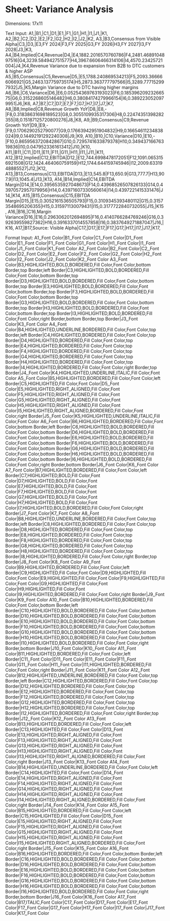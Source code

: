 # Sheet: Variance Analysis
Dimensions: 17x11

Text Input:
A1,|B1,|C1,|D1,|E1,|F1,|G1,|H1,|I1,|J1,|K1,
A2,|B2,|C2,|D2,|E2,|F2,|G2,|H2,|I2,|J2,|K2,
A3,|B3,Consensus from Visible Alpha|C3,|D3,|E3,FY 2024|F3,FY 2025|G3,FY 2026|H3,FY 2027|I3,FY 2028|J3,|K3,
A4,|B4,Implied|C4,Revenue|D4,|E4,1882.2016570760786|F4,2481.4689104897516|G4,3239.584942751577|H4,3967.6606466314106|I4,4570.23425721004|J4,|K4,Revenue Variance due to expansion from B2B to DTC customers & higher ASP
A5,|B5,Consensus|C5,Revenue|D5,|E5,1788.240869534213|F5,2093.366666066921|G5,2463.137759735174|H5,2873.363777797566|I5,3289.777152997932|J5,|K5,Margin Variance due to DTC having higher margins
A6,|B6,|C6,Variance|D6,|E6,0.05254369763193023|F6,0.18539620923266575|G6,0.3152268605146482|H6,0.38084174279966154|I6,0.3892230520979951|J6,|K6,
A7,|B7,|C7,|D7,|E7,|F7,|G7,|H7,|I7,|J7,|K7,
A8,|B8,Implied|C8,Revenue Growth YoY|D8,|E8,-|F8,0.31838631698189523|G8,0.3055109935317306|H8,0.22474351398282355|I8,0.15187125720800276|J8,|K8,
A9,|B9,Consensus|C9,Revenue Growth YoY|D9,|E9,-|F9,0.1706290252790077|G9,0.17663942951904832|H9,0.16654611234838024|I9,0.14492191292240308|J9,|K9,
A10,|B10,|C10,Variance|D10,|E10,-|F10,0.8659563720842867|G10,0.7295741633879378|H10,0.34943716676319836|I10,0.0479523361613412|J10,|K10,
A11,|B11,|C11,|D11,|E11,|F11,|G11,|H11,|I11,|J11,|K11,
A12,|B12,Implied|C12,EBITDA|D12,|E12,744.6998478172051|F12,1091.0653156921508|G12,1424.464060759159|H12,1744.644159745946|I12,2009.6331948885527|J12,|K12,
A13,|B13,Consensus|C13,EBITDA|D13,|E13,545.8|F13,650.9|G13,777.7|H13,907.9|I13,1045.4|J13,|K13,
A14,|B14,Implied|C14,EBITDA Margin|D14,|E14,0.3956535927048673|F14,0.43968526507826133|G14,0.43970572957079956|H14,0.43971607330560614|I14,0.4397221415331476|J14,|K14,
A15,|B15,Consensus|C15,EBITDA Margin|D15,|E15,0.3052161536505793|F15,0.3109345393480112|G15,0.31573548695206355|H15,0.315971130079431|I15,0.3177722840732055|J15,|K15,
A16,|B16,|C16,Margin Variance|D16,|E16,0.2963062012694895|F16,0.4140766284769246|G16,0.392639559827362|H16,0.3916337014557858|I16,0.3837649271887047|J16,|K16,
A17,|B17,Source: Visible Alpha|C17,|D17,|E17,|F17,|G17,|H17,|I17,|J17,|K17,

Format Input:
A1,,Font Color|B1,,Font Color|C1,,Font Color|D1,,Font Color|E1,,Font Color|F1,,Font Color|G1,,Font Color|H1,,Font Color|I1,,Font Color|J1,,Font Color|K1,,Font Color
A2,,Font Color|B2,,Font Color|C2,,Font Color|D2,,Font Color|E2,,Font Color|F2,,Font Color|G2,,Font Color|H2,,Font Color|I2,,Font Color|J2,,Font Color|K2,,Font Color
A3,,Font Color|B3,HIGHLIGHTED,BOLD,BORDERED,Fill Color,Font Color,bottom Border,top Border,left Border|C3,HIGHLIGHTED,BOLD,BORDERED,Fill Color,Font Color,bottom Border,top Border|D3,HIGHLIGHTED,BOLD,BORDERED,Fill Color,Font Color,bottom Border,top Border|E3,HIGHLIGHTED,BOLD,BORDERED,Fill Color,Font Color,bottom Border,top Border|F3,HIGHLIGHTED,BOLD,BORDERED,Fill Color,Font Color,bottom Border,top Border|G3,HIGHLIGHTED,BOLD,BORDERED,Fill Color,Font Color,bottom Border,top Border|H3,HIGHLIGHTED,BOLD,BORDERED,Fill Color,Font Color,bottom Border,top Border|I3,HIGHLIGHTED,BOLD,BORDERED,Fill Color,Font Color,right Border,bottom Border,top Border|J3,,Font Color|K3,,Font Color
A4,,Font Color|B4,HIGHLIGHTED,UNDERLINE,BORDERED,Fill Color,Font Color,top Border,left Border|C4,HIGHLIGHTED,BORDERED,Fill Color,Font Color,top Border|D4,HIGHLIGHTED,BORDERED,Fill Color,Font Color,top Border|E4,HIGHLIGHTED,BORDERED,Fill Color,Font Color,top Border|F4,HIGHLIGHTED,BORDERED,Fill Color,Font Color,top Border|G4,HIGHLIGHTED,BORDERED,Fill Color,Font Color,top Border|H4,HIGHLIGHTED,BORDERED,Fill Color,Font Color,top Border|I4,HIGHLIGHTED,BORDERED,Fill Color,Font Color,right Border,top Border|J4,,Font Color|K4,HIGHLIGHTED,UNDERLINE,ITALIC,Fill Color,Font Color
A5,,Font Color|B5,HIGHLIGHTED,BORDERED,Fill Color,Font Color,left Border|C5,HIGHLIGHTED,Fill Color,Font Color|D5,,Font Color|E5,HIGHLIGHTED,RIGHT_ALIGNED,Fill Color,Font Color|F5,HIGHLIGHTED,RIGHT_ALIGNED,Fill Color,Font Color|G5,HIGHLIGHTED,RIGHT_ALIGNED,Fill Color,Font Color|H5,HIGHLIGHTED,RIGHT_ALIGNED,Fill Color,Font Color|I5,HIGHLIGHTED,RIGHT_ALIGNED,BORDERED,Fill Color,Font Color,right Border|J5,,Font Color|K5,HIGHLIGHTED,UNDERLINE,ITALIC,Fill Color,Font Color
A6,,Font Color|B6,HIGHLIGHTED,BORDERED,Fill Color,Font Color,bottom Border,left Border|C6,HIGHLIGHTED,BOLD,BORDERED,Fill Color,Font Color,bottom Border|D6,HIGHLIGHTED,BOLD,BORDERED,Fill Color,Font Color,bottom Border|E6,HIGHLIGHTED,BOLD,BORDERED,Fill Color,Font Color,bottom Border|F6,HIGHLIGHTED,BOLD,BORDERED,Fill Color,Font Color,bottom Border|G6,HIGHLIGHTED,BOLD,BORDERED,Fill Color,Font Color,bottom Border|H6,HIGHLIGHTED,BOLD,BORDERED,Fill Color,Font Color,bottom Border|I6,HIGHLIGHTED,BOLD,BORDERED,Fill Color,Font Color,right Border,bottom Border|J6,,Font Color|K6,,Font Color
A7,,Font Color|B7,HIGHLIGHTED,BORDERED,Fill Color,Font Color,left Border|C7,HIGHLIGHTED,BOLD,Fill Color,Font Color|D7,HIGHLIGHTED,BOLD,Fill Color,Font Color|E7,HIGHLIGHTED,BOLD,Fill Color,Font Color|F7,HIGHLIGHTED,BOLD,Fill Color,Font Color|G7,HIGHLIGHTED,BOLD,Fill Color,Font Color|H7,HIGHLIGHTED,BOLD,Fill Color,Font Color|I7,HIGHLIGHTED,BOLD,BORDERED,Fill Color,Font Color,right Border|J7,,Font Color|K7,,Font Color
A8,,Font Color|B8,HIGHLIGHTED,UNDERLINE,BORDERED,Fill Color,Font Color,top Border,left Border|C8,HIGHLIGHTED,BORDERED,Fill Color,Font Color,top Border|D8,HIGHLIGHTED,BORDERED,Fill Color,Font Color,top Border|E8,HIGHLIGHTED,BORDERED,Fill Color,Font Color,top Border|F8,HIGHLIGHTED,BORDERED,Fill Color,Font Color,top Border|G8,HIGHLIGHTED,BORDERED,Fill Color,Font Color,top Border|H8,HIGHLIGHTED,BORDERED,Fill Color,Font Color,top Border|I8,HIGHLIGHTED,BORDERED,Fill Color,Font Color,right Border,top Border|J8,,Font Color|K8,,Font Color
A9,,Font Color|B9,HIGHLIGHTED,BORDERED,Fill Color,Font Color,left Border|C9,HIGHLIGHTED,Fill Color,Font Color|D9,HIGHLIGHTED,Fill Color,Font Color|E9,HIGHLIGHTED,Fill Color,Font Color|F9,HIGHLIGHTED,Fill Color,Font Color|G9,HIGHLIGHTED,Fill Color,Font Color|H9,HIGHLIGHTED,Fill Color,Font Color|I9,HIGHLIGHTED,BORDERED,Fill Color,Font Color,right Border|J9,,Font Color|K9,,Font Color
A10,,Font Color|B10,HIGHLIGHTED,BORDERED,Fill Color,Font Color,bottom Border,left Border|C10,HIGHLIGHTED,BOLD,BORDERED,Fill Color,Font Color,bottom Border|D10,HIGHLIGHTED,BOLD,BORDERED,Fill Color,Font Color,bottom Border|E10,HIGHLIGHTED,BOLD,BORDERED,Fill Color,Font Color,bottom Border|F10,HIGHLIGHTED,BOLD,BORDERED,Fill Color,Font Color,bottom Border|G10,HIGHLIGHTED,BOLD,BORDERED,Fill Color,Font Color,bottom Border|H10,HIGHLIGHTED,BOLD,BORDERED,Fill Color,Font Color,bottom Border|I10,HIGHLIGHTED,BOLD,BORDERED,Fill Color,Font Color,right Border,bottom Border|J10,,Font Color|K10,,Font Color
A11,,Font Color|B11,HIGHLIGHTED,BORDERED,Fill Color,Font Color,left Border|C11,,Font Color|D11,,Font Color|E11,,Font Color|F11,,Font Color|G11,,Font Color|H11,,Font Color|I11,HIGHLIGHTED,BORDERED,Fill Color,Font Color,right Border|J11,,Font Color|K11,,Font Color
A12,,Font Color|B12,HIGHLIGHTED,UNDERLINE,BORDERED,Fill Color,Font Color,top Border,left Border|C12,HIGHLIGHTED,BORDERED,Fill Color,Font Color,top Border|D12,HIGHLIGHTED,BORDERED,Fill Color,Font Color,top Border|E12,HIGHLIGHTED,BORDERED,Fill Color,Font Color,top Border|F12,HIGHLIGHTED,BORDERED,Fill Color,Font Color,top Border|G12,HIGHLIGHTED,BORDERED,Fill Color,Font Color,top Border|H12,HIGHLIGHTED,BORDERED,Fill Color,Font Color,top Border|I12,HIGHLIGHTED,BORDERED,Fill Color,Font Color,right Border,top Border|J12,,Font Color|K12,,Font Color
A13,,Font Color|B13,HIGHLIGHTED,BORDERED,Fill Color,Font Color,left Border|C13,HIGHLIGHTED,Fill Color,Font Color|D13,,Font Color|E13,HIGHLIGHTED,RIGHT_ALIGNED,Fill Color,Font Color|F13,HIGHLIGHTED,RIGHT_ALIGNED,Fill Color,Font Color|G13,HIGHLIGHTED,RIGHT_ALIGNED,Fill Color,Font Color|H13,HIGHLIGHTED,RIGHT_ALIGNED,Fill Color,Font Color|I13,HIGHLIGHTED,RIGHT_ALIGNED,BORDERED,Fill Color,Font Color,right Border|J13,,Font Color|K13,,Font Color
A14,,Font Color|B14,HIGHLIGHTED,UNDERLINE,BORDERED,Fill Color,Font Color,left Border|C14,HIGHLIGHTED,Fill Color,Font Color|D14,,Font Color|E14,HIGHLIGHTED,RIGHT_ALIGNED,Fill Color,Font Color|F14,HIGHLIGHTED,RIGHT_ALIGNED,Fill Color,Font Color|G14,HIGHLIGHTED,RIGHT_ALIGNED,Fill Color,Font Color|H14,HIGHLIGHTED,RIGHT_ALIGNED,Fill Color,Font Color|I14,HIGHLIGHTED,RIGHT_ALIGNED,BORDERED,Fill Color,Font Color,right Border|J14,,Font Color|K14,,Font Color
A15,,Font Color|B15,HIGHLIGHTED,BORDERED,Fill Color,Font Color,left Border|C15,HIGHLIGHTED,Fill Color,Font Color|D15,,Font Color|E15,HIGHLIGHTED,RIGHT_ALIGNED,Fill Color,Font Color|F15,HIGHLIGHTED,RIGHT_ALIGNED,Fill Color,Font Color|G15,HIGHLIGHTED,RIGHT_ALIGNED,Fill Color,Font Color|H15,HIGHLIGHTED,RIGHT_ALIGNED,Fill Color,Font Color|I15,HIGHLIGHTED,RIGHT_ALIGNED,BORDERED,Fill Color,Font Color,right Border|J15,,Font Color|K15,,Font Color
A16,,Font Color|B16,HIGHLIGHTED,BORDERED,Fill Color,Font Color,bottom Border,left Border|C16,HIGHLIGHTED,BOLD,BORDERED,Fill Color,Font Color,bottom Border|D16,HIGHLIGHTED,BOLD,BORDERED,Fill Color,Font Color,bottom Border|E16,HIGHLIGHTED,BOLD,BORDERED,Fill Color,Font Color,bottom Border|F16,HIGHLIGHTED,BOLD,BORDERED,Fill Color,Font Color,bottom Border|G16,HIGHLIGHTED,BOLD,BORDERED,Fill Color,Font Color,bottom Border|H16,HIGHLIGHTED,BOLD,BORDERED,Fill Color,Font Color,bottom Border|I16,HIGHLIGHTED,BOLD,BORDERED,Fill Color,Font Color,right Border,bottom Border|J16,,Font Color|K16,,Font Color
A17,,Font Color|B17,ITALIC,Font Color|C17,,Font Color|D17,,Font Color|E17,,Font Color|F17,,Font Color|G17,,Font Color|H17,,Font Color|I17,,Font Color|J17,,Font Color|K17,,Font Color